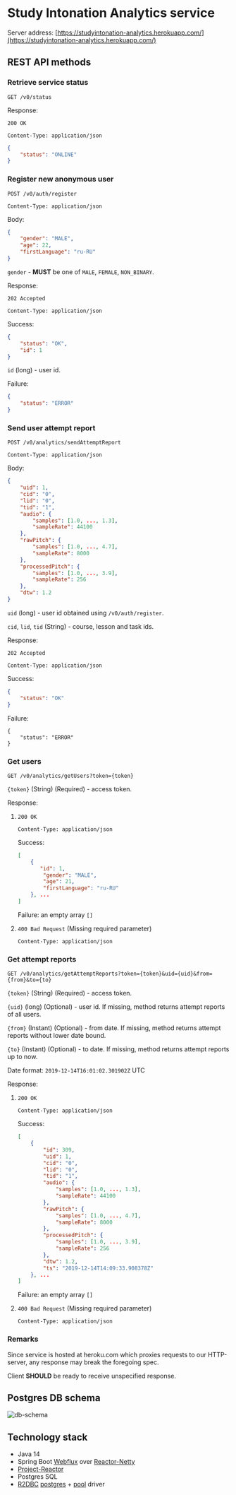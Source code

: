 # Study Intonation Analytics service

Server address: [https://studyintonation-analytics.herokuapp.com/](https://studyintonation-analytics.herokuapp.com/)

## REST API methods

### Retrieve service status

`GET /v0/status`

Response: 

`200 OK`

`Content-Type: application/json`
```json
{
    "status": "ONLINE"
}
```

### Register new anonymous user

`POST /v0/auth/register`

`Content-Type: application/json`

Body:
```json
{
    "gender": "MALE",
    "age": 22,
    "firstLanguage": "ru-RU"
}
```

`gender` - **MUST** be one of `MALE`, `FEMALE`, `NON_BINARY`.

Response:

`202 Accepted`

`Content-Type: application/json`

Success:
```json
{
    "status": "OK",
    "id": 1
}
```

`id` (long) - user id.

Failure:
```json
{
    "status": "ERROR"
}
```

### Send user attempt report

`POST /v0/analytics/sendAttemptReport`

`Content-Type: application/json`

Body:
```json
{
    "uid": 1,
    "cid": "0",
    "lid": "0",
    "tid": "1",
    "audio": {
        "samples": [1.0, ..., 1.3],
        "sampleRate": 44100
    },
    "rawPitch": {
	    "samples": [1.0, ..., 4.7],
	    "sampleRate": 8000
    },
    "processedPitch": {
	    "samples": [1.0, ..., 3.9],
	    "sampleRate": 256
    },
    "dtw": 1.2
}
```
`uid` (long) - user id obtained using `/v0/auth/register`.

`cid`, `lid`, `tid` (String) - course, lesson and task ids.

Response:

`202 Accepted`

`Content-Type: application/json`

Success:
```json
{
    "status": "OK"
}
```

Failure:
```
{
    "status": "ERROR"
}
```

### Get users

`GET /v0/analytics/getUsers?token={token}`

`{token}` (String) (Required) - access token.

Response:

1. `200 OK`

    `Content-Type: application/json`

    Success:
    ```json
    [
        {
           "id": 1,
            "gender": "MALE",
            "age": 21,
            "firstLanguage": "ru-RU" 
        }, ...
    ]
    ```

    Failure: an empty array `[]`

2. `400 Bad Request` (Missing required parameter)

    `Content-Type: application/json`

### Get attempt reports

`GET /v0/analytics/getAttemptReports?token={token}&uid={uid}&from={from}&to={to}`

`{token}` (String) (Required) - access token.

`{uid}` (long) (Optional) - user id. If missing, method returns attempt reports of all users.

`{from}` (Instant) (Optional) - from date. If missing, method returns attempt reports without lower date bound.

`{to}` (Instant) (Optional) - to date. If missing, method returns attempt reports up to now.

Date format: `2019-12-14T16:01:02.301902Z` UTC

Response:

1. `200 OK`

    `Content-Type: application/json`

    Success:
    ```json
    [
        {
            "id": 309,
            "uid": 1,
            "cid": "0",
            "lid": "0",
            "tid": "1",
            "audio": {
                "samples": [1.0, ..., 1.3],
                "sampleRate": 44100
            },
            "rawPitch": {
                "samples": [1.0, ..., 4.7],
                "sampleRate": 8000
            },
            "processedPitch": {
                "samples": [1.0, ..., 3.9],
                "sampleRate": 256
            },
            "dtw": 1.2,
            "ts": "2019-12-14T14:09:33.908378Z"
        }, ...
    ]
    ```

    Failure: an empty array `[]`

2. `400 Bad Request` (Missing required parameter)

    `Content-Type: application/json`

### Remarks

Since service is hosted at heroku.com which proxies requests to our HTTP-server, any response may break the foregoing spec.

Client **SHOULD** be ready to receive unspecified response. 

## Postgres DB schema

![db-schema](fig/db-schema.png)

## Technology stack

* Java 14
* Spring Boot [Webflux](https://docs.spring.io/spring/docs/current/spring-framework-reference/web-reactive.html) over [Reactor-Netty](https://github.com/reactor/reactor-netty)
* [Project-Reactor](https://github.com/reactor/reactor-core)
* Postgres SQL
* [R2DBC](https://r2dbc.io/) [postgres](https://github.com/r2dbc/r2dbc-postgresql) + [pool](https://github.com/r2dbc/r2dbc-pool) driver
